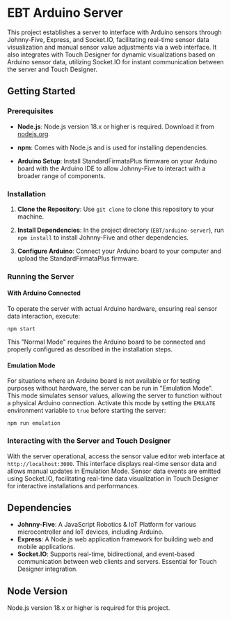 # EBT Arduino Server

This project establishes a server to interface with Arduino sensors through Johnny-Five, Express, and Socket.IO, facilitating real-time sensor data visualization and manual sensor value adjustments via a web interface. It also integrates with Touch Designer for dynamic visualizations based on Arduino sensor data, utilizing Socket.IO for instant communication between the server and Touch Designer.

## Getting Started

### Prerequisites

- **Node.js**: Node.js version 18.x or higher is required. Download it from [nodejs.org](https://nodejs.org/).

- **npm**: Comes with Node.js and is used for installing dependencies.

- **Arduino Setup**: Install StandardFirmataPlus firmware on your Arduino board with the Arduino IDE to allow Johnny-Five to interact with a broader range of components.

### Installation

1. **Clone the Repository**: Use `git clone` to clone this repository to your machine.

2. **Install Dependencies**: In the project directory (`EBT/arduino-server`), run `npm install` to install Johnny-Five and other dependencies.

3. **Configure Arduino**: Connect your Arduino board to your computer and upload the StandardFirmataPlus firmware.

### Running the Server

#### With Arduino Connected

To operate the server with actual Arduino hardware, ensuring real sensor data interaction, execute:

```
npm start
```

This "Normal Mode" requires the Arduino board to be connected and properly configured as described in the installation steps.


#### Emulation Mode

For situations where an Arduino board is not available or for testing purposes without hardware, the server can be run in "Emulation Mode". This mode simulates sensor values, allowing the server to function without a physical Arduino connection. Activate this mode by setting the `EMULATE` environment variable to `true` before starting the server:

```
npm run emulation
```

### Interacting with the Server and Touch Designer

With the server operational, access the sensor value editor web interface at `http://localhost:3000`. This interface displays real-time sensor data and allows manual updates in Emulation Mode. Sensor data events are emitted using Socket.IO, facilitating real-time data visualization in Touch Designer for interactive installations and performances.

## Dependencies

- **Johnny-Five**: A JavaScript Robotics & IoT Platform for various microcontroller and IoT devices, including Arduino.
- **Express**: A Node.js web application framework for building web and mobile applications.
- **Socket.IO**: Supports real-time, bidirectional, and event-based communication between web clients and servers. Essential for Touch Designer integration.

## Node Version

Node.js version 18.x or higher is required for this project.
